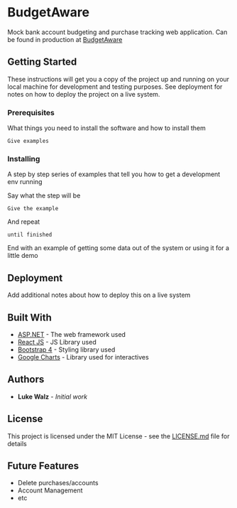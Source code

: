 # BudgetAware

Mock bank account budgeting and purchase tracking web application.
Can be found in production at [BudgetAware](http://budgetaware.azurewebsites.net)

## Getting Started

These instructions will get you a copy of the project up and running on your local machine for development and testing purposes. See deployment for notes on how to deploy the project on a live system.

### Prerequisites

What things you need to install the software and how to install them

```
Give examples
```

### Installing

A step by step series of examples that tell you how to get a development env running

Say what the step will be

```
Give the example
```

And repeat

```
until finished
```

End with an example of getting some data out of the system or using it for a little demo

## Deployment

Add additional notes about how to deploy this on a live system

## Built With

* [ASP.NET](https://www.asp.net/) - The web framework used
* [React JS](https://reactjs.org/) - JS Library used
* [Bootstrap 4](https://getbootstrap.com/docs/4.0/getting-started/introduction/) - Styling library used
* [Google Charts](https://developers.google.com/chart/) - Library used for interactives


## Authors

* **Luke Walz** - *Initial work*

## License

This project is licensed under the MIT License - see the [LICENSE.md](LICENSE.md) file for details

## Future Features

* Delete purchases/accounts
* Account Management
* etc

